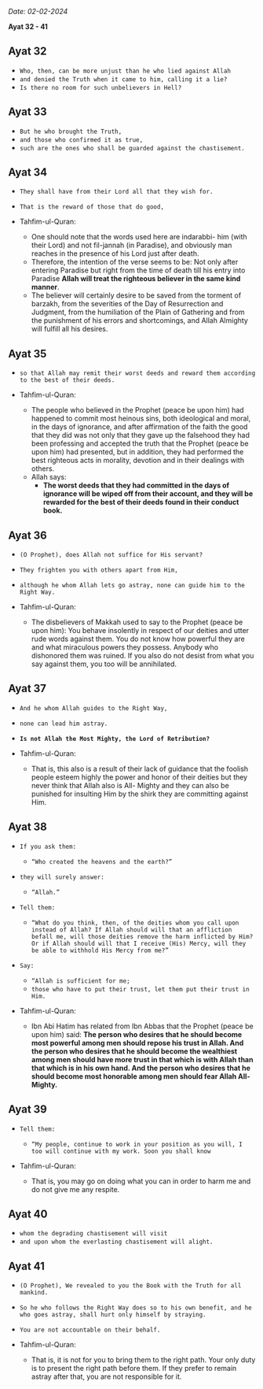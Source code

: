 *Date: 02-02-2024*

**Ayat 32 - 41**

## Ayat 32

- `Who, then, can be more unjust than he who lied against Allah`
- `and denied the Truth when it came to him, calling it a lie?`
- `Is there no room for such unbelievers in Hell?`

## Ayat 33

- `But he who brought the Truth,`
- `and those who confirmed it as true,`
- `such are the ones who shall be guarded against the chastisement.`

## Ayat 34

- `They shall have from their Lord all that they wish for.`
- `That is the reward of those that do good,`

- Tahfim-ul-Quran:
  - One should note that the words used here are indarabbi- him (with their Lord) and not fil-jannah (in Paradise), and obviously man reaches in the presence of his Lord just after death.
  - Therefore, the intention of the verse seems to be: Not only after entering Paradise but right from the time of death till his entry into Paradise **Allah will treat the righteous believer in the same kind manner**.
  - The believer will certainly desire to be saved from the torment of barzakh, from the severities of the Day of Resurrection and Judgment, from the humiliation of the Plain of Gathering and from the punishment of his errors and shortcomings, and Allah Almighty will fulfill all his desires.

## Ayat 35

- `so that Allah may remit their worst deeds and reward them according to the best of their deeds.`

- Tahfim-ul-Quran:
  - The people who believed in the Prophet (peace be upon him) had happened to commit most heinous sins, both ideological and moral, in the days of ignorance, and after affirmation of the faith the good that they did was not only that they gave up the falsehood they had been professing and accepted the truth that the Prophet (peace be upon him) had presented, but in addition, they had performed the best righteous acts in morality, devotion and in their dealings with others.
  - Allah says:
    - **The worst deeds that they had committed in the days of ignorance will be wiped off from their account, and they will be rewarded for the best of their deeds found in their conduct book.**

## Ayat 36

- `(O Prophet), does Allah not suffice for His servant?`
- `They frighten you with others apart from Him,`
- `although he whom Allah lets go astray, none can guide him to the Right Way.`

- Tahfim-ul-Quran:
  - The disbelievers of Makkah used to say to the Prophet (peace be upon him): You behave insolently in respect of our deities and utter rude words against them. You do not know how powerful they are and what miraculous powers they possess. Anybody who dishonored them was ruined. If you also do not desist from what you say against them, you too will be annihilated.

## Ayat 37

- `And he whom Allah guides to the Right Way,`
- `none can lead him astray.`
- **`Is not Allah the Most Mighty, the Lord of Retribution?`**

- Tahfim-ul-Quran:
  - That is, this also is a result of their lack of guidance that the foolish people esteem highly the power and honor of their deities but they never think that Allah also is All- Mighty and they can also be punished for insulting Him by the shirk they are committing against Him.

## Ayat 38

- `If you ask them:`
  - `“Who created the heavens and the earth?”`
- `they will surely answer:`
  - `“Allah.”`
- `Tell them:`
  - `“What do you think, then, of the deities whom you call upon instead of Allah? If Allah should will that an affliction befall me, will those deities remove the harm inflicted by Him? Or if Allah should will that I receive (His) Mercy, will they be able to withhold His Mercy from me?”`
- `Say:`
  - `“Allah is sufficient for me;`
  - `those who have to put their trust, let them put their trust in Him.`

- Tahfim-ul-Quran:
  - Ibn Abi Hatim has related from Ibn Abbas that the Prophet (peace be upon him) said: **The person who desires that he should become most powerful among men should repose his trust in Allah. And the person who desires that he should become the wealthiest among men should have more trust in that which is with Allah than that which is in his own hand. And the person who desires that he should become most honorable among men should fear Allah All- Mighty.**

## Ayat 39

- `Tell them:`
  - `“My people, continue to work in your position as you will, I too will continue with my work. Soon you shall know`

- Tahfim-ul-Quran:
  - That is, you may go on doing what you can in order to harm me and do not give me any respite.

## Ayat 40


- `whom the degrading chastisement will visit`
- `and upon whom the everlasting chastisement will alight.`

## Ayat 41

- `(O Prophet), We revealed to you the Book with the Truth for all mankind.`
- `So he who follows the Right Way does so to his own benefit, and he who goes astray, shall hurt only himself by straying.`
- `You are not accountable on their behalf.`

- Tahfim-ul-Quran:
  - That is, it is not for you to bring them to the right path. Your only duty is to present the right path before them. If they prefer to remain astray after that, you are not responsible for it.
